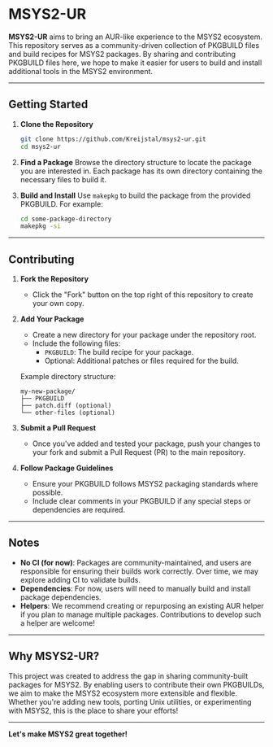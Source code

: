 # MSYS2-UR

**MSYS2-UR** aims to bring an AUR-like experience to the MSYS2 ecosystem. This repository serves as a community-driven collection of PKGBUILD files and build recipes for MSYS2 packages. By sharing and contributing PKGBUILD files here, we hope to make it easier for users to build and install additional tools in the MSYS2 environment.

---

## Getting Started

1. **Clone the Repository**
   ```bash
   git clone https://github.com/Kreijstal/msys2-ur.git
   cd msys2-ur
   ```

2. **Find a Package**
   Browse the directory structure to locate the package you are interested in. Each package has its own directory containing the necessary files to build it.

3. **Build and Install**
   Use `makepkg` to build the package from the provided PKGBUILD. For example:
   ```bash
   cd some-package-directory
   makepkg -si
   ```

---

## Contributing

1. **Fork the Repository**
   - Click the "Fork" button on the top right of this repository to create your own copy.

2. **Add Your Package**
   - Create a new directory for your package under the repository root.
   - Include the following files:
     - `PKGBUILD`: The build recipe for your package.
     - Optional: Additional patches or files required for the build.

   Example directory structure:
   ```
   my-new-package/
   ├── PKGBUILD
   ├── patch.diff (optional)
   └── other-files (optional)
   ```

3. **Submit a Pull Request**
   - Once you've added and tested your package, push your changes to your fork and submit a Pull Request (PR) to the main repository.

4. **Follow Package Guidelines**
   - Ensure your PKGBUILD follows MSYS2 packaging standards where possible.
   - Include clear comments in your PKGBUILD if any special steps or dependencies are required.

---

## Notes

- **No CI (for now)**: Packages are community-maintained, and users are responsible for ensuring their builds work correctly. Over time, we may explore adding CI to validate builds.
- **Dependencies**: For now, users will need to manually build and install package dependencies.
- **Helpers**: We recommend creating or repurposing an existing AUR helper if you plan to manage multiple packages. Contributions to develop such a helper are welcome!

---

## Why MSYS2-UR?

This project was created to address the gap in sharing community-built packages for MSYS2. By enabling users to contribute their own PKGBUILDs, we aim to make the MSYS2 ecosystem more extensible and flexible. Whether you're adding new tools, porting Unix utilities, or experimenting with MSYS2, this is the place to share your efforts!

---

**Let's make MSYS2 great together!**
